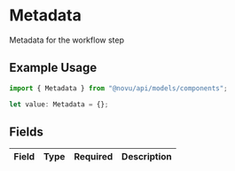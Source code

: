 # Metadata

Metadata for the workflow step

## Example Usage

```typescript
import { Metadata } from "@novu/api/models/components";

let value: Metadata = {};
```

## Fields

| Field       | Type        | Required    | Description |
| ----------- | ----------- | ----------- | ----------- |